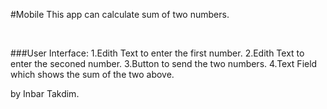 #Mobile
This app can calculate sum of two numbers.

<br>

###User Interface:
1.Edith Text to enter the first number.
2.Edith Text to enter the seconed number.
3.Button to send the two numbers.
4.Text Field which shows the sum of the two above.


by Inbar Takdim.